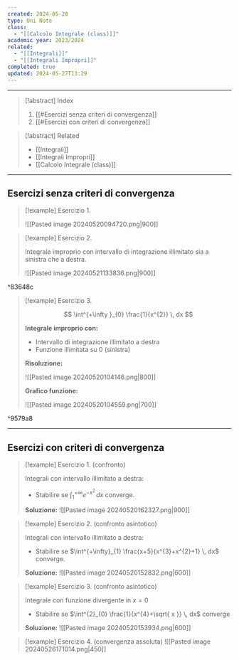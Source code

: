 ```yaml
---
created: 2024-05-20
type: Uni Note
class:
  - "[[Calcolo Integrale (class)]]"
academic year: 2023/2024
related:
  - "[[Integrali]]"
  - "[[Integrali Impropri]]"
completed: true
updated: 2024-05-27T13:29
---
```

---

>[!abstract] Index
>1. [[#Esercizi senza criteri di convergenza]]
>2. [[#Esercizi con criteri di convergenza]]

>[!abstract] Related
>- [[Integrali]]
>- [[Integrali Impropri]]
>- [[Calcolo Integrale (class)]]

---
## Esercizi senza criteri di convergenza

>[!example] Esercizio 1\.
>
>![[Pasted image 20240520094720.png|900]]

>[!example] Esercizio 2\.
>
>Integrale improprio con intervallo di integrazione illimitato sia a sinistra che a destra.
>
>![[Pasted image 20240521133836.png|900]]

^83648c

>[!example] Esercizio 3\.
>
>$$
>\int^{+\infty }_{0} \frac{1}{x^{2}} \, dx 
>$$
>
>**Integrale improprio con:**
>- Intervallo di integrazione illimitato a destra
>- Funzione illimitata su 0 (sinistra)
>
>**Risoluzione:**
>
>![[Pasted image 20240520104146.png|800]]
>
>**Grafico funzione:**
>
>![[Pasted image 20240520104559.png|700]]

^9579a8

---
## Esercizi con criteri di convergenza

>[!example] Esercizio 1\. (confronto)
>
>Integrali con intervallo illimitato a destra:
>
>- Stabilire se $\int^{+\infty}_{1} e^{-x^{2}} \, dx$ converge.
>
>**Soluzione:**
>![[Pasted image 20240520162327.png|900]]

>[!example] Esercizio 2\. (confronto asintotico)
>
>Integrali con intervallo illimitato a destra:
>
>- Stabilire se $\int^{+\infty}_{1} \frac{x+5}{x^{3}+x^{2}+1} \, dx$ converge.
>
>**Soluzione:**
>![[Pasted image 20240520152832.png|600]]

>[!example] Esercizio 3\. (confronto asintotico)
>
>Integrale con funzione divergente in $x=0$
>- Stabilire se $\int^{2}_{0} \frac{1}{x^{4}+\sqrt{ x }} \, dx$ converge
>
>**Soluzione:**
>![[Pasted image 20240520153934.png|600]]

>[!example] Esercizio 4\. (convergenza assoluta)
>![[Pasted image 20240526171014.png|450]]

